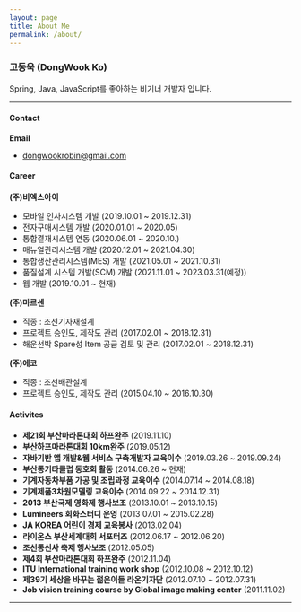 ```yaml
---
layout: page
title: About Me
permalink: /about/
---
```



### 고동욱 (DongWook Ko)

Spring, Java, JavaScript를 좋아하는 비기너 개발자 입니다.

---

#### Contact
**Email**
  <!-- - kdo1367@gmail.com -->
  - dongwookrobin@gmail.com

<!-- 
#### Education

**동의대학교** (20xx.xx ~ 20xx.xx)
- 경제학전공
 -->

#### Career
**(주)비엑스아이**
- 모바일 인사시스템 개발 (2019.10.01 ~ 2019.12.31)
- 전자구매시스템 개발  (2020.01.01 ~ 2020.05)
- 통합결재시스템 연동 (2020.06.01 ~ 2020.10.)
- 매뉴얼관리시스템 개발 (2020.12.01 ~ 2021.04.30)
- 통합생산관리시스템(MES) 개발 (2021.05.01 ~ 2021.10.31)
- 품질설계 시스템 개발(SCM) 개발 (2021.11.01 ~ 2023.03.31(예정))
- 웹 개발 (2019.10.01 ~ 현재)

**(주)마르센**
- 직종 : 조선기자재설계
- 프로젝트 승인도, 제작도 관리 (2017.02.01 ~ 2018.12.31)
- 해운선박 Spare성 Item 공급 검토 및 관리 (2017.02.01 ~ 2018.12.31)

**(주)에코**
- 직종 : 조선배관설계
- 프로젝트 승인도, 제작도 관리 (2015.04.10 ~ 2016.10.30)

<!--
#### Certificate
- 컴퓨터활용능력 2급 (취득일자:2013.04.05)
- ATC1급 (취득일자:2014.12.13)
- ATC2급 (취득일자:2014/1/24)
- ACU (취득일자:2014.10.16)
- OPIC IM3 (취득일자:2014.02.28)
- Toeic 점수 <취득일자:2015.03.19)
- 자동차운전면허증 (취득일자:2015.02.05)
-->

<!--
#### Program
*IDE
Eclipse
Visual Studio Code

*DB
SQL Developer
dBeaver

*REPORTING TOOL
AI_REPORT

*OFFICE
Excel
PowerPoint
Note++

*ETC
Github
VisualSVN Server Manager
fileZila Server
fileZila Client
mobaXterm Client
PicPic
-->

#### Activites
- **제21회 부산마라톤대회 하프완주** (2019.11.10)
- **부산하프마라톤대회 10km완주** (2019.05.12)
- **자바기반 앱 개발&웹 서비스 구축개발자 교육이수** (2019.03.26 ~ 2019.09.24)
- **부산통기타클럽 동호회 활동** (2014.06.26 ~ 현재)
- **기계자동차부품 가공 및 조립과정 교육이수** (2014.07.14 ~ 2014.08.18)
- **기계제품3차원모델링 교육이수** (2014.09.22 ~ 2014.12.31)
- **2013 부산국제 영화제 행사보조** (2013.10.01 ~ 2013.10.15)
- **Lumineers 회화스터디 운영** (2013 07.01 ~ 2015.02.28)
- **JA KOREA 어린이 경제 교육봉사** (2013.02.04)
- **라이온스 부산세계대회 서포터즈** (2012.06.17 ~ 2012.06.20)
- **조선통신사 축제 행사보조** (2012.05.05)
- **제4회 부산마라톤대회 하프완주** (2012.11.04)
- **ITU International training work shop** (2012.10.08 ~ 2012.10.12)
- **제39기 세상을 바꾸는 젊은이들 라온기자단** (2012.07.10 ~ 2012.07.31)
- **Job vision training course by Global image making center** (2011.11.02)

---
